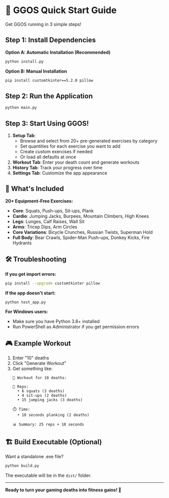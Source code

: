 # 🚀 GGOS Quick Start Guide

Get GGOS running in 3 simple steps!

## Step 1: Install Dependencies

**Option A: Automatic Installation (Recommended)**
```bash
python install.py
```

**Option B: Manual Installation**
```bash
pip install customtkinter==5.2.0 pillow
```

## Step 2: Run the Application

```bash
python main.py
```

## Step 3: Start Using GGOS!

1. **Setup Tab**: 
   - Browse and select from 20+ pre-generated exercises by category
   - Set quantities for each exercise you want to add
   - Create custom exercises if needed
   - Or load all defaults at once
2. **Workout Tab**: Enter your death count and generate workouts
3. **History Tab**: Track your progress over time
4. **Settings Tab**: Customize the app appearance

## 🎯 What's Included

**20+ Equipment-Free Exercises:**
- **Core**: Squats, Push-ups, Sit-ups, Plank
- **Cardio**: Jumping Jacks, Burpees, Mountain Climbers, High Knees
- **Legs**: Lunges, Calf Raises, Wall Sit
- **Arms**: Tricep Dips, Arm Circles
- **Core Variations**: Bicycle Crunches, Russian Twists, Superman Hold
- **Full Body**: Bear Crawls, Spider-Man Push-ups, Donkey Kicks, Fire Hydrants

## 🛠️ Troubleshooting

**If you get import errors:**
```bash
pip install --upgrade customtkinter pillow
```

**If the app doesn't start:**
```bash
python test_app.py
```

**For Windows users:**
- Make sure you have Python 3.8+ installed
- Run PowerShell as Administrator if you get permission errors

## 🎮 Example Workout

1. Enter "10" deaths
2. Click "Generate Workout"
3. Get something like:
   ```
   🎯 Workout for 10 deaths:
   
   💪 Reps:
     • 6 squats (3 deaths)
     • 4 sit-ups (2 deaths)
     • 15 jumping jacks (3 deaths)
   
   ⏱️ Time:
     • 10 seconds planking (2 deaths)
   
   📊 Summary: 25 reps + 10 seconds
   ```

## 🏗️ Build Executable (Optional)

Want a standalone .exe file?
```bash
python build.py
```

The executable will be in the `dist/` folder.

---

**Ready to turn your gaming deaths into fitness gains! 💪**
